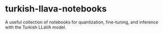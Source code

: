 # turkish-llava-notebooks
A useful collection of notebooks for quantization, fine-tuning, and inference with the Turkish LLaVA model.
